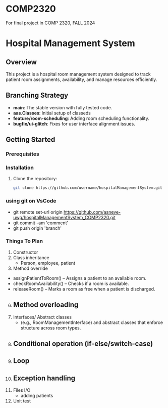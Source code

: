 # COMP2320
For final project in COMP 2320, FALL 2024

# Hospital Management System

## Overview
This project is a hospital room management system designed to track patient room assignments, availability, and manage resources efficiently.

## Branching Strategy
- **main**: The stable version with fully tested code.
- **aas.Classes**: Initial setup of classeds
- **feature/room-scheduling**: Adding room scheduling functionality.
- **bugfix/ui-glitch**: Fixes for user interface alignment issues.

## Getting Started
### Prerequisites


### Installation
1. Clone the repository:
   ```bash
   git clone https://github.com/username/hospitalManagementSystem.git

### using git on VsCode
- git remote set-url origin https://github.com/asneve-uwg/hospitalManagementSystem_COMP2320.git
- git commit -am 'comment'
- git push origin 'branch'

### Things To Plan
1. Constructor
2. Class inheritance
   - Person, employee, patient
4. Method override
- assignPatientToRoom() – Assigns a patient to an available room.
- checkRoomAvailability() – Checks if a room is available.
- releaseRoom() – Marks a room as free when a patient is discharged.
  
6. Method overloading
   -
8. Interfaces/ Abstract classes
   -  (e.g., RoomManagementInterface) and abstract classes that enforce structure across room types.
10. Conditional operation (if-else/switch-case)
    -
12. Loop
    - 
14. Exception handling
    -
16. Files I/O
    - adding patients 
18. Unit test

